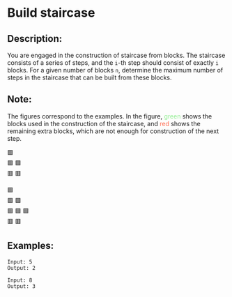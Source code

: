 # Build staircase

## Description:

You are engaged in the construction of staircase from blocks. The staircase consists of a series of steps, and the `i`-th step should consist of exactly `i` blocks. For a given number of blocks `n`, determine the maximum number of steps in the staircase that can be built from these blocks.

## Note:

The figures correspond to the examples. In the figure, <span style="color:lightgreen">green</span> shows the blocks used in the construction of the staircase, and <span style="color:tomato">red</span> shows the remaining extra blocks, which are not enough for construction of the next step.


🟩 <br />
🟩 🟩 <br />
🟥 🟥 <br />

🟩 <br />
🟩 🟩 <br />
🟩 🟩 🟩 <br />
🟥 🟥 <br />

## Examples:

```
Input: 5
Output: 2
```
```
Input: 8
Output: 3
```
